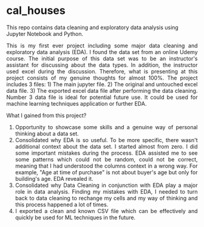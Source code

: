 # cal_houses
This repo contains data cleaning and exploratory data analysis using Jupyter Notebook and Python.
<div style="text-align: justify">
This is my first ever project including some major data cleaning and exploratory data analysis (EDA). I found the data set from an online Udemy course. The initial purpose of this data set was to be an instructor's assistant for discussing about the data types. In addition, the instructor used excel during the discussion. Therefore, what is presenting at this project consists of my genuine thoughts for almost 100%.
The project includes 3 files:
1) The main jupyter file.
2) The original and untouched excel data file. 
3) The exported excel data file after performing the data cleaning.
Number 3 data file is ideal for potential future use. It could be used for machine learning techniques application or further EDA.

What I gained from this project?
1) Opportunity to showcase some skills and a genuine way of personal thinking about a data set.
2) Consolidated why EDA is so useful. To be more specific, there wasn't additional context about the data set. I started almost from zero. I did some important mistakes during the process. EDA assisted me to see some patterns which could not be random, could not be correct, meaning that I had understood the columns context in a wrong way. For example, "Age at time of purchase" is not about buyer's age but only for building's age. EDA revealed it.
3) Consolidated why Data Cleaning in conjunction with EDA play a major role in data analysis. Finding my mistakes with EDA, I needed to turn back to data cleaning to rechange my cells and my way of thinking and this process happened a lot of times.
4) I exported a clean and known CSV file which can be effectively and quickly be used for ML techniques in the future.
